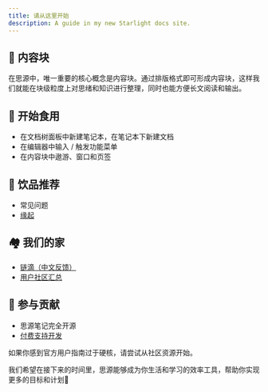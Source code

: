 ```yaml
---
title: 请从这里开始
description: A guide in my new Starlight docs site.
---
```


## 🍫 内容块

在思源中，唯一重要的核心概念是内容块。通过排版格式即可形成内容块，这样我们就能在块级粒度上对思绪和知识进行整理，同时也能方便长文阅读和输出。

## 🍔 开始食用

* 在文档树面板中新建笔记本，在笔记本下新建文档
* 在编辑器中输入 / 触发功能菜单
* 在内容块中遨游、窗口和页签

## 🍹 饮品推荐

* 常见问题
* [缘起](https://ld246.com/article/1619868273581)

## 🏘️ 我们的家

* [链滴（中文反馈）](https://ld246.com/article/1649901726096)
* [用户社区汇总](https://ld246.com/article/1640266171309)

## 💌 参与贡献

* 思源笔记完全开源
* [付费支持开发](https://b3log.org/siyuan/pricing.html)

如果你感到官方用户指南过于硬核，请尝试从社区资源开始。

我们希望在接下来的时间里，思源能够成为你生活和学习的效率工具，帮助你实现更多的目标和计划🙏
